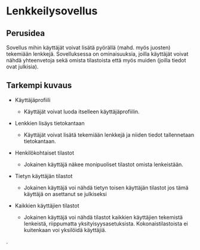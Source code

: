 # Lenkkeilysovellus

## Perusidea

Sovellus mihin käyttäjät voivat lisätä pyörällä (mahd. myös juosten) tekemiään lenkkejä. Sovelluksessa on ominaisuuksia, joilla käyttäjät voivat nähdä yhteenvetoja sekä omista tilastoista että myös muiden (joilla tiedot ovat julkisia).

## Tarkempi kuvaus

- Käyttäjäprofiili
	- Käyttäjät voivat luoda itselleen käyttäjäprofiilin.

- Lenkkien lisäys tietokantaan
	- Käyttäjät voivat lisätä tekemiään lenkkejä ja niiden tiedot tallennetaan tietokantaan.

- Henkilökohtaiset tilastot
	- Jokainen käyttäjä näkee monipuoliset tilastot omista lenkeistään.

- Tietyn käyttäjän tilastot
	- Jokainen käyttäjä voi nähdä tietyn toisen käyttäjän tilastot jos tämä käyttäjä on asettanut se julkiseksi

- Kaikkien käyttäjien tilastot
	- Jokainen käyttäjä voi nähdä tilastot kaikkien käyttäjien tekemistä lenkeistä, riippumatta yksityisyysasetuksista. Kokonaistilastoista ei kuitenkaan voi yksilöidä käyttäjiä.

.

